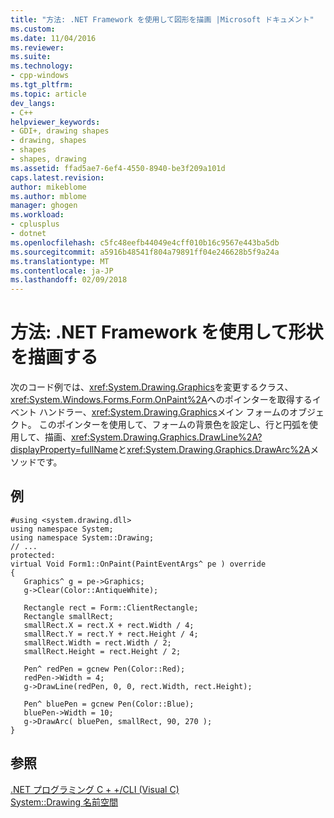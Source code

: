 ```yaml
---
title: "方法: .NET Framework を使用して図形を描画 |Microsoft ドキュメント"
ms.custom: 
ms.date: 11/04/2016
ms.reviewer: 
ms.suite: 
ms.technology:
- cpp-windows
ms.tgt_pltfrm: 
ms.topic: article
dev_langs:
- C++
helpviewer_keywords:
- GDI+, drawing shapes
- drawing, shapes
- shapes
- shapes, drawing
ms.assetid: ffad5ae7-6ef4-4550-8940-be3f209a101d
caps.latest.revision: 
author: mikeblome
ms.author: mblome
manager: ghogen
ms.workload:
- cplusplus
- dotnet
ms.openlocfilehash: c5fc48eefb44049e4cff010b16c9567e443ba5db
ms.sourcegitcommit: a5916b48541f804a79891ff04e246628b5f9a24a
ms.translationtype: MT
ms.contentlocale: ja-JP
ms.lasthandoff: 02/09/2018
---
```

# <a name="how-to-draw-shapes-with-the-net-framework"></a>方法: .NET Framework を使用して形状を描画する
次のコード例では、<xref:System.Drawing.Graphics>を変更するクラス、<xref:System.Windows.Forms.Form.OnPaint%2A>へのポインターを取得するイベント ハンドラー、<xref:System.Drawing.Graphics>メイン フォームのオブジェクト。 このポインターを使用して、フォームの背景色を設定し、行と円弧を使用して、描画、<xref:System.Drawing.Graphics.DrawLine%2A?displayProperty=fullName>と<xref:System.Drawing.Graphics.DrawArc%2A>メソッドです。  
  
## <a name="example"></a>例  
  
```  
#using <system.drawing.dll>  
using namespace System;  
using namespace System::Drawing;  
// ...  
protected:   
virtual Void Form1::OnPaint(PaintEventArgs^ pe ) override  
{  
   Graphics^ g = pe->Graphics;  
   g->Clear(Color::AntiqueWhite);  
  
   Rectangle rect = Form::ClientRectangle;  
   Rectangle smallRect;  
   smallRect.X = rect.X + rect.Width / 4;  
   smallRect.Y = rect.Y + rect.Height / 4;  
   smallRect.Width = rect.Width / 2;  
   smallRect.Height = rect.Height / 2;  
  
   Pen^ redPen = gcnew Pen(Color::Red);  
   redPen->Width = 4;  
   g->DrawLine(redPen, 0, 0, rect.Width, rect.Height);  
  
   Pen^ bluePen = gcnew Pen(Color::Blue);  
   bluePen->Width = 10;  
   g->DrawArc( bluePen, smallRect, 90, 270 );  
}  
```  
  
## <a name="see-also"></a>参照  
 [.NET プログラミング C + +/CLI (Visual C)](../dotnet/dotnet-programming-with-cpp-cli-visual-cpp.md)   
 [System::Drawing 名前空間](https://msdn.microsoft.com/en-us/library/system.drawing.aspx)